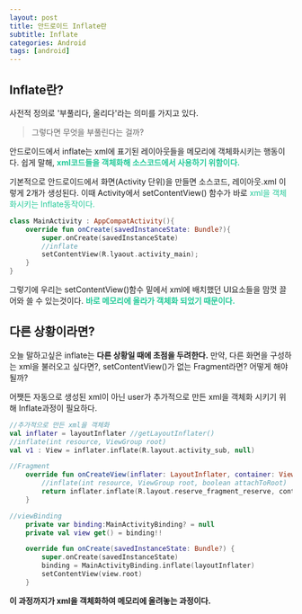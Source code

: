 ```yaml
---
layout: post 
title: 안드로이드 Inflate란
subtitle: Inflate
categories: Android
tags: [android]
---
```

## Inflate란?
사전적 정의로 '부풀리다, 올리다'라는 의미를 가지고 있다.
>그렇다면 무엇을 부풀린다는 걸까?

안드로이드에서 inflate는 xml에 표기된 레이아웃들을 메모리에 객체화시키는 행동이다.
쉽게 말해, **<span style="color:#20C997">xml코드들을 객체화해 소스코드에서 사용하기 위함이다.</span>**

기본적으로 안드로이드에서 화면(Activity 단위)을 만들면 소스코드, 레이아웃.xml 이렇게 2개가 생성된다.
이때 Activity에서 setContentView() 함수가 바로 <span style="color:#20C997">xml을 객체화시키는 Inflate동작이다.</span>

```kotlin
class MainActivity : AppCompatActivity(){
	override fun onCreate(savedInstanceState: Bundle?){
    	super.onCreate(savedInstanceState)
        //inflate
        setContentView(R.lyaout.activity_main);
    }
}
```
그렇기에 우리는 setContentView()함수 밑에서 xml에 배치했던 UI요소들을 맘껏 끌어와 쓸 수 있는것이다. **<span style="color:#20C997">바로 메모리에 올라가 객체화 되었기 때문이다.</span>**

## 다른 상황이라면?
오늘 말하고싶은 inflate는 **다른 상황일 때에 초점을 두려한다.**
만약, 다른 화면을 구성하는 xml을 불러오고 싶다면?, setContentView()가 없는 Fragment라면? 어떻게 해야될까?

어쨋든 자동으로 생성된 xml이 아닌 user가 추가적으로 만든 xml을 객체화 시키기 위해 Inflate과정이 필요하다.

```kotlin
//추가적으로 만든 xml을 객체화
val inflater = layoutInflater //getLayoutInflater()
//inflate(int resource, ViewGroup root)
val v1 : View = inflater.inflate(R.layout.activity_sub, null)
```


```kotlin
//Fragment
    override fun onCreateView(inflater: LayoutInflater, container: ViewGroup?, savedInstanceState: Bundle?): View? {
    	//inflate(int resource, ViewGroup root, boolean attachToRoot)
        return inflater.inflate(R.layout.reserve_fragment_reserve, container, false)
    }
```

```kotlin
//viewBinding
    private var binding:MainActivityBinding? = null
    private val view get() = binding!!

    override fun onCreate(savedInstanceState: Bundle?) {
        super.onCreate(savedInstanceState)
        binding = MainActivityBinding.inflate(layoutInflater)
        setContentView(view.root)
    }
```
**이 과정까지가 xml을 객체화하여 메모리에 올려놓는 과정이다.**
